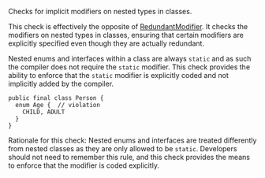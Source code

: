 Checks for implicit modifiers on nested types in classes.

This check is effectively the opposite of
[RedundantModifier](https://checkstyle.org/config_modifier.html#RedundantModifier).
It checks the modifiers on nested types in classes, ensuring that certain
modifiers are explicitly specified even though they are actually redundant.

Nested enums and interfaces within a class are always `static` and as such the
compiler does not require the `static` modifier. This check provides the
ability to enforce that the `static` modifier is explicitly coded and not
implicitly added by the compiler.


    public final class Person {
      enum Age {  // violation
        CHILD, ADULT
      }
    }
            
Rationale for this check:
Nested enums and interfaces are treated differently from nested classes as they are
only allowed to be `static`. Developers should not need to remember this rule,
and this check provides the means to enforce that the modifier is coded explicitly.
